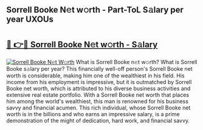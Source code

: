 ## Sorrell Booke N𝚎t w𝚘rth - Part-ToL S𝚊lary per year UXOUs

# <h2><a href="http://gc4kpzm.nevu.top/?p=Sorrell+Booke">🔗 👉🔴 Sorrell Booke N𝚎t w𝚘rth - S𝚊lary</a></h2>

[![Sorrell Booke N𝚎t W𝚘rth](https://i.imgur.com/Oavwk0R.jpeg)](http://gc4kpzm.nevu.top/?p=Sorrell+Booke)
What is Sorrell Booke n𝚎t w𝚘rth? What is Sorrell Booke s𝚊lary per year?
This financially well-off person's Sorrell Booke net worth is considerable, making him one of the wealthiest in his field. His income from his employment is impressive, but it is outmatched by Sorrell Booke net worth, which is attributed to his diverse business activities and extensive real estate portfolio. With a Sorrell Booke net worth that places him among the world's wealthiest, this man is renowned for his business savvy and financial acumen. This rich individual, whose Sorrell Booke net worth is in the billions and who earns an impressive salary, is a prime demonstration of the might of dedication, hard work, and financial savvy.
